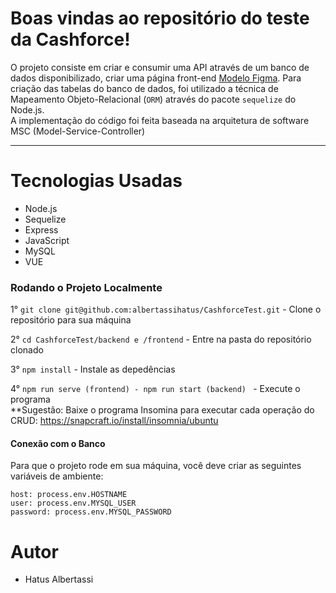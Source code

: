 # Boas vindas ao repositório do teste da Cashforce!

 O projeto consiste em criar e consumir uma API através de um banco de dados disponibilizado, criar uma página front-end 
 [Modelo Figma](https://www.figma.com/file/NY1fe6PAZ6DKeD9eOzyrju/Teste-Cashfroce?node-id=0%3A1&t=7eEfQv4nZgm4Cx2x-0). Para criação das tabelas do banco de dados, foi utilizado a técnica de Mapeamento Objeto-Relacional (`ORM`) através do pacote `sequelize` do Node.js.<br />
 A implementação do código foi feita baseada na arquitetura de software MSC (Model-Service-Controller)
 
---

# Tecnologias Usadas
 - Node.js
 - Sequelize
 - Express
 - JavaScript
 - MySQL
 - VUE


### Rodando o Projeto Localmente

1° `git clone git@github.com:albertassihatus/CashforceTest.git` - Clone o repositório para sua máquina<br />

2° `cd CashforceTest/backend e /frontend` - Entre na pasta do repositório clonado<br />

3° `npm install` - Instale as depedências<br />

4° `npm run serve (frontend) - npm run start (backend) ` - Execute o programa<br />
**Sugestão: Baixe o programa Insomina para executar cada operação do CRUD: https://snapcraft.io/install/insomnia/ubuntu

#### Conexão com o Banco 

Para que o projeto rode em sua máquina, você deve criar as seguintes variáveis de ambiente:

`host: process.env.HOSTNAME` <br />
`user: process.env.MYSQL_USER`<br />
`password: process.env.MYSQL_PASSWORD` <br />

# Autor
   - Hatus Albertassi
